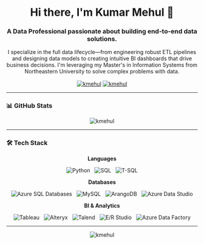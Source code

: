 <h1 align="center">Hi there, I'm Kumar Mehul 👋</h1>
<h3 align="center">A Data Professional passionate about building end-to-end data solutions.</h3>

<p align="center">
  I specialize in the full data lifecycle—from engineering robust ETL pipelines and designing data models to creating intuitive BI dashboards that drive business decisions. I'm leveraging my Master's in Information Systems from Northeastern University to solve complex problems with data.
</p>

<p align="center">
  <a href="https://www.linkedin.com/in/kmehul992/" target="blank"><img align="center" src="https://img.shields.io/badge/LinkedIn-0077B5?style=for-the-badge&logo=linkedin&logoColor=white" alt="kmehul" /></a>
  <a href="mailto:kumar-mehul@outlook.com" target="blank"><img align="center" src="https://img.shields.io/badge/Email-0078D4?style=for-the-badge&logo=microsoft-outlook&logoColor=white" alt="kmehul" /></a>
</p>

---

<h3 align="left">📊 GitHub Stats</h3>
<p align="center">
  <img align="center" src="https://github-readme-stats.vercel.app/api?username=kmehul&show_icons=true&locale=en&theme=tokyonight" alt="kmehul" />
</p>

---

<h3 align="left">🛠️ Tech Stack</h3>

<p align="center">
  <strong>Languages</strong>
</p>
<p align="center">
    <img src="https://img.shields.io/badge/Python-3776AB?style=plastic" alt="Python"/>
    &nbsp;
    <img src="https://img.shields.io/badge/SQL-0078D4?style=plastic" alt="SQL"/>
    &nbsp;
    <img src="https://img.shields.io/badge/T--SQL-0078D4?style=plastic" alt="T-SQL"/>
</p>

<p align="center">
  <strong>Databases</strong>
</p>
<p align="center">
    <img src="https://img.shields.io/badge/Azure_SQL_Databases-0078D4?style=plastic" alt="Azure SQL Databases"/>
    &nbsp;
    <img src="https://img.shields.io/badge/MySQL-4479A1?style=plastic" alt="MySQL"/>
    &nbsp;
    <img src="https://img.shields.io/badge/ArangoDB-333333?style=plastic" alt="ArangoDB"/>
    &nbsp;
    <img src="https://img.shields.io/badge/Azure_Data_Studio-0078D4?style=plastic" alt="Azure Data Studio"/>
</p>

<p align="center">
  <strong>BI & Analytics</strong>
</p>
<p align="center">
    <img src="https://img.shields.io/badge/Tableau-E97627?style=plastic" alt="Tableau"/>
    &nbsp;
    <img src="https://img.shields.io/badge/Alteryx-0078D4?style=plastic" alt="Alteryx"/>
    &nbsp;
    <img src="https://img.shields.io/badge/Talend-FF6D70?style=plastic" alt="Talend"/>
    &nbsp;
    <img src="https://img.shields.io/badge/E/R_Studio-1E1E1E?style=plastic" alt="E/R Studio"/>
    &nbsp;
    <img src="https://img.shields.io/badge/Azure_Data_Factory-0078D4?style=plastic" alt="Azure Data Factory"/>
</p>

---

<p align="center">
  <img src="https://komarev.com/ghpvc/?username=kmehul&label=Profile%20Visitors&color=blueviolet" alt="kmehul" />
</p>
